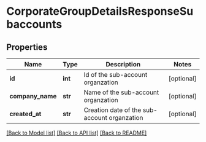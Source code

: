 # CorporateGroupDetailsResponseSubaccounts

## Properties
Name | Type | Description | Notes
------------ | ------------- | ------------- | -------------
**id** | **int** | Id of the sub-account organzation | [optional] 
**company_name** | **str** | Name of the sub-account organzation | [optional] 
**created_at** | **str** | Creation date of the sub-account organzation | [optional] 

[[Back to Model list]](../README.md#documentation-for-models) [[Back to API list]](../README.md#documentation-for-api-endpoints) [[Back to README]](../README.md)


